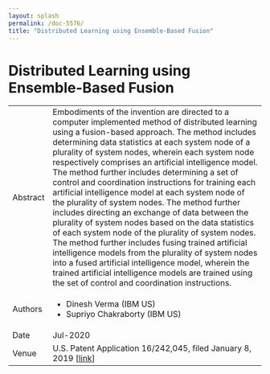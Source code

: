 ```yaml
---
layout: splash
permalink: /doc-5576/
title: "Distributed Learning using Ensemble-Based Fusion"
---
```


# Distributed Learning using Ensemble-Based Fusion

<table>
    <tbody>
    <tr>
        <td>Abstract</td>
        <td>Embodiments of the invention are directed to a computer implemented method of distributed learning using a fusion-based approach. The method includes determining data statistics at each system node of a plurality of system nodes, wherein each system node respectively comprises an artificial intelligence model. The method further includes determining a set of control and coordination instructions for training each artificial intelligence model at each system node of the plurality of system nodes. The method further includes directing an exchange of data between the plurality of system nodes based on the data statistics of each system node of the plurality of system nodes. The method further includes fusing trained artificial intelligence models from the plurality of system nodes into a fused artificial intelligence model, wherein the trained artificial intelligence models are trained using the set of control and coordination instructions.</td>
    </tr>
    <tr>
        <td>Authors</td>
        <td>
            <ul>
                <li>Dinesh Verma (IBM US)</li>
                <li>Supriyo Chakraborty (IBM US)</li>
            </ul>
        </td>
    </tr>
    <tr>
        <td>Date</td>
        <td>Jul-2020</td>
    </tr>
    <tr>
        <td>Venue</td>
        <td>U.S. Patent Application 16/242,045, filed January 8, 2019 [<a href="https://patents.google.com/patent/US20200219014A1/en">link</a>]</td>
    </tr>
    </tbody>
</table>
